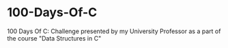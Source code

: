 # 100-Days-Of-C
100 Days Of C: Challenge presented by my University Professor as a part of the course "Data Structures in C"
